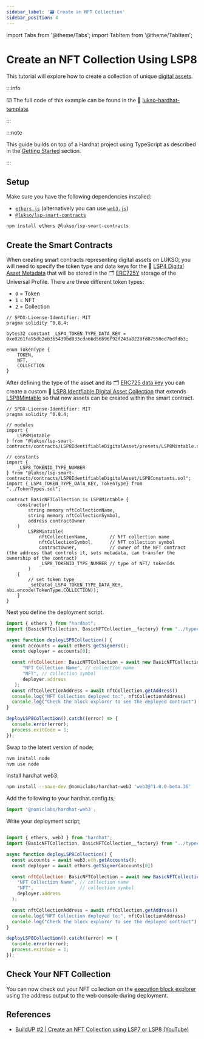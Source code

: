 ```yaml
---
sidebar_label: '🗃 Create an NFT Collection'
sidebar_position: 4
---
```


import Tabs from '@theme/Tabs';
import TabItem from '@theme/TabItem';

# Create an NFT Collection Using LSP8

This tutorial will explore how to create a collection of unique [digital assets](../../standards/tokens/LSP8-Identifiable-Digital-Asset.md).

:::info

⌨️ The full code of this example can be found in the 👾 [lukso-hardhat-template](https://github.com/CJ42/LUKSO-Hardhat-template).

:::

:::note

This guide builds on top of a Hardhat project using TypeScript as described in the [Getting Started](../smart-contract-developers/getting-started.md) section.

:::

## Setup

Make sure you have the following dependencies installed:

- [`ethers.js`](https://github.com/ethers-io/ethers.js/) (alternatively you can use [`web3.js`](https://github.com/web3/web3.js))
- [`@lukso/lsp-smart-contracts`](https://github.com/lukso-network/lsp-smart-contracts/)

```bash
npm install ethers @lukso/lsp-smart-contracts
```

## Create the Smart Contracts

When creating smart contracts representing digital assets on LUKSO, you will need to specify the token type and data keys for the 📄 [LSP4 Digital Asset Metadata](../../standards/tokens/LSP4-Digital-Asset-Metadata) that will be stored in the 🗂️ [ERC725Y](../../standards/lsp-background/erc725.md#erc725y-generic-data-keyvalue-store) storage of the Universal Profile. There are three different token types:

- `0` = Token
- `1` = NFT
- `2` = Collection

```solidity title="contracts/TokenTypes.sol"
// SPDX-License-Identifier: MIT
pragma solidity ^0.8.4;

bytes32 constant _LSP4_TOKEN_TYPE_DATA_KEY = 0xe0261fa95db2eb3b5439bd033cda66d56b96f92f243a8228fd87550ed7bdfdb3;

enum TokenType {
    TOKEN,
    NFT,
    COLLECTION
}
```

After defining the type of the asset and its 🗂️ [ERC725 data key](../../standards/lsp-background/erc725.md#erc725y-generic-data-keyvalue-store) you can create a custom 🌄 [LSP8 Identfiable Digital Asset Collection](../../standards/tokens/LSP8-Identifiable-Digital-Asset.md) that extends [LSP8Mintable](../../contracts/contracts/LSP8IdentifiableDigitalAsset/presets/LSP8Mintable.md) so that new assets can be created within the smart contract.

```solidity title="contracts/MyNFTCollection.sol"
// SPDX-License-Identifier: MIT
pragma solidity ^0.8.4;

// modules
import {
    LSP8Mintable
} from "@lukso/lsp-smart-contracts/contracts/LSP8IdentifiableDigitalAsset/presets/LSP8Mintable.sol";

// constants
import {
    _LSP8_TOKENID_TYPE_NUMBER
} from "@lukso/lsp-smart-contracts/contracts/LSP8IdentifiableDigitalAsset/LSP8Constants.sol";
import {_LSP4_TOKEN_TYPE_DATA_KEY, TokenType} from "../TokenTypes.sol";

contract BasicNFTCollection is LSP8Mintable {
    constructor(
        string memory nftCollectionName,
        string memory nftCollectionSymbol,
        address contractOwner
    )
        LSP8Mintable(
            nftCollectionName,        // NFT collection name
            nftCollectionSymbol,      // NFT collection symbol
            contractOwner,            // owner of the NFT contract (the address that controls it, sets metadata, can transfer the ownership of the contract)
            _LSP8_TOKENID_TYPE_NUMBER // type of NFT/ tokenIds
        )
    {
        // set token type
        _setData(_LSP4_TOKEN_TYPE_DATA_KEY, abi.encode(TokenType.COLLECTION));
    }
}
```

Next you define the deployment script.

<Tabs groupId="web3-lib">
  <TabItem value="ethersjs" label="ethers.js">

<!-- prettier-ignore-start -->
```js
import { ethers } from "hardhat";
import {BasicNFTCollection, BasicNFTCollection__factory} from "../typechain-types";

async function deployLSP8Collection() {
  const accounts = await ethers.getSigners();
  const deployer = accounts[0];

  const nftCollection: BasicNFTCollection = await new BasicNFTCollection\_\_factory(deployer).deploy(
      "NFT Collection Name", // collection name
      "NFT", // collection symbol
      deployer.address
   );
  const nftCollectionAddress = await nftCollection.getAddress()
  console.log("NFT Collection deployed to:", nftCollectionAddress)
  console.log("Check the block explorer to see the deployed contract")
}

deployLSP8Collection().catch((error) => {
  console.error(error);
  process.exitCode = 1;
});

```
<!-- prettier-ignore-end -->
</TabItem>
<TabItem value="web3js" label="web3.js">

Swap to the latest version of node;

```sh
nvm install node
nvm use node
```

Install hardhat web3;

```sh
npm install --save-dev @nomiclabs/hardhat-web3 'web3@^1.0.0-beta.36'
```

Add the following to your hardhat.config.ts;

```js
import '@nomiclabs/hardhat-web3';
```

Write your deployment script;

```js

import { ethers, web3 } from "hardhat";
import {BasicNFTCollection, BasicNFTCollection__factory} from "../typechain-types";

async function deployLSP8Collection() {
  const accounts = await web3.eth.getAccounts();
  const deployer = await ethers.getSigner(accounts[0])

  const nftCollection: BasicNFTCollection = await new BasicNFTCollection__factory(deployer).deploy(
    "NFT Collection Name", // collection name
    "NFT",                 // collection symbol
    deployer.address
  );

  const nftCollectionAddress = await nftCollection.getAddress()
  console.log("NFT Collection deployed to:", nftCollectionAddress)
  console.log("Check the block explorer to see the deployed contract")
}

deployLSP8Collection().catch((error) => {
  console.error(error);
  process.exitCode = 1;
});

```

</TabItem>
</Tabs>

## Check Your NFT Collection

You can now check out your NFT collection on the [execution block explorer](https://explorer.execution.testnet.lukso.network/) using the address output to the web console during deployment.

## References

- [BuildUP #2 | Create an NFT Collection using LSP7 or LSP8 (YouTube)](https://www.youtube.com/watch?v=DMpeMswK12w)
